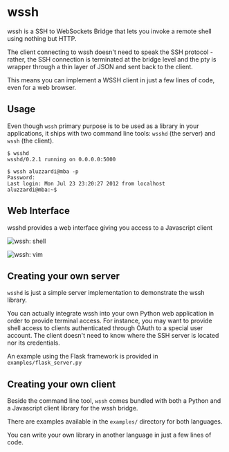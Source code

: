wssh
====

wssh is a SSH to WebSockets Bridge that lets you invoke a remote shell using nothing but HTTP.

The client connecting to wssh doesn't need to speak the SSH protocol - rather, the SSH connection is terminated
at the bridge level and the pty is wrapper through a thin layer of JSON and sent back to the client.

This means you can implement a WSSH client in just a few lines of code, even for a web browser.

Usage
-----

Even though `wssh` primary purpose is to be used as a library in your applications,
it ships with two command line tools: `wsshd` (the server) and `wssh` (the client).

```
$ wsshd 
wsshd/0.2.1 running on 0.0.0.0:5000
```

```
$ wssh aluzzardi@mba -p
Password: 
Last login: Mon Jul 23 23:20:27 2012 from localhost
aluzzardi@mba:~$ 
```

Web Interface
-------------

wsshd provides a web interface giving you access to a Javascript client

![wssh: shell](https://github.com/aluzzardi/wssh/raw/master/misc/shell_screenshot.png)

![wssh: vim](https://github.com/aluzzardi/wssh/raw/master/misc/vim_screenshot.png)

Creating your own server
------------------------

`wsshd` is just a simple server implementation to demonstrate the wssh library.

You can actually integrate wssh into your own Python web application in order to provide terminal access.
For instance, you may want to provide shell access to clients authenticated through OAuth to a special user account.
The client doesn't need to know where the SSH server is located nor its credentials.

An example using the Flask framework is provided in `examples/flask_server.py`

Creating your own client
------------------------

Beside the command line tool, `wssh` comes bundled with both a Python and a Javascript client library for the wssh bridge.

There are examples available in the `examples/` directory for both languages.

You can write your own library in another language in just a few lines of code.
